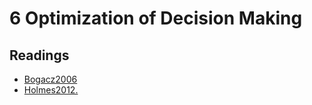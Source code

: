 # 6 Optimization of Decision Making

## Readings

- <a href="https://princetonuniversity.github.io/NEU-PSY-502/_static/pdf/Class%206/Bogacz2006.pdf" download>Bogacz2006</a>
- <a href="https://princetonuniversity.github.io/NEU-PSY-502/_static/pdf/Class%206/Holmes2012.pdf" download>Holmes2012.</a>

